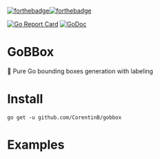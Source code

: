 [![forthebadge](https://forthebadge.com/images/badges/built-with-love.svg)](https://forthebadge.com)[![forthebadge](https://forthebadge.com/images/badges/made-with-go.svg)](https://forthebadge.com)

[![Go Report Card](https://goreportcard.com/badge/github.com/CorentinB/gobbox)](https://goreportcard.com/report/github.com/CorentinB/gobbox)
[![GoDoc](https://godoc.org/github.com/CorentinB/gobbox?status.svg)](https://godoc.org/github.com/CorentinB/gobbox)

# GoBBox

:white_square_button: Pure Go bounding boxes generation with labeling

# Install

`go get -u github.com/CorentinB/gobbox`

# Examples